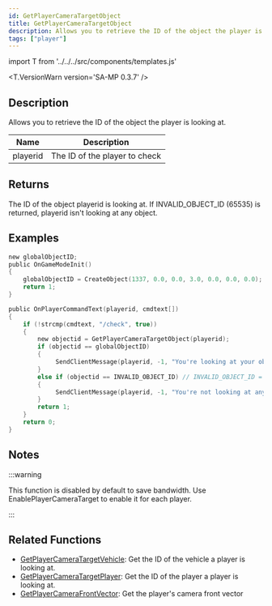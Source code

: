 ```yaml
---
id: GetPlayerCameraTargetObject
title: GetPlayerCameraTargetObject
description: Allows you to retrieve the ID of the object the player is looking at.
tags: ["player"]
---
```


import T from '../../../src/components/templates.js'

<T.VersionWarn version='SA-MP 0.3.7' />

## Description

Allows you to retrieve the ID of the object the player is looking at.

| Name     | Description                   |
| -------- | ----------------------------- |
| playerid | The ID of the player to check |

## Returns

The ID of the object playerid is looking at. If INVALID_OBJECT_ID (65535) is returned, playerid isn't looking at any object.

## Examples

```c
new globalObjectID;
public OnGameModeInit()
{
    globalObjectID = CreateObject(1337, 0.0, 0.0, 3.0, 0.0, 0.0, 0.0);
    return 1;
}

public OnPlayerCommandText(playerid, cmdtext[])
{
    if (!strcmp(cmdtext, "/check", true))
    {
        new objectid = GetPlayerCameraTargetObject(playerid);
        if (objectid == globalObjectID)
        {
             SendClientMessage(playerid, -1, "You're looking at your object.");
        }
        else if (objectid == INVALID_OBJECT_ID) // INVALID_OBJECT_ID = 65535
        {
             SendClientMessage(playerid, -1, "You're not looking at any object.");
        }
        return 1;
    }
    return 0;
}
```

## Notes

:::warning

This function is disabled by default to save bandwidth. Use EnablePlayerCameraTarget to enable it for each player.

:::

## Related Functions

- [GetPlayerCameraTargetVehicle](GetplayerCameraTargetVehicle): Get the ID of the vehicle a player is looking at.
- [GetPlayerCameraTargetPlayer](GetplayerCameraTargetPlayer): Get the ID of the player a player is looking at.
- [GetPlayerCameraFrontVector](GetPlayerCameraFrontVector): Get the player's camera front vector

